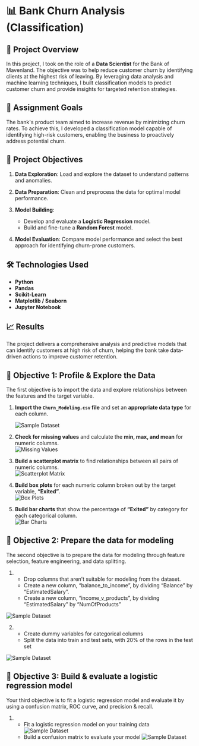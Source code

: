 # 📊 **Bank Churn Analysis (Classification)**

## 📝 **Project Overview**  
In this project, I took on the role of a **Data Scientist** for the Bank of Mavenland. The objective was to help reduce customer churn by identifying clients at the highest risk of leaving. By leveraging data analysis and machine learning techniques, I built classification models to predict customer churn and provide insights for targeted retention strategies.

## 🎯 **Assignment Goals**  
The bank's product team aimed to increase revenue by minimizing churn rates. To achieve this, I developed a classification model capable of identifying high-risk customers, enabling the business to proactively address potential churn.

## 🚀 **Project Objectives**  

1. **Data Exploration**: Load and explore the dataset to understand patterns and anomalies.  

2. **Data Preparation**: Clean and preprocess the data for optimal model performance.  

3. **Model Building**:  
    - Develop and evaluate a **Logistic Regression** model.  
    - Build and fine-tune a **Random Forest** model.  

4. **Model Evaluation**: Compare model performance and select the best approach for identifying churn-prone customers.

## 🛠️ **Technologies Used**  

- **Python**  
- **Pandas**  
- **Scikit-Learn**  
- **Matplotlib / Seaborn**  
- **Jupyter Notebook**

## 📈 **Results**  
The project delivers a comprehensive analysis and predictive models that can identify customers at high risk of churn, helping the bank take data-driven actions to improve customer retention.


## 🚀 **Objective 1: Profile & Explore the Data**

The first objective is to import the data and explore relationships between the features and the target variable.

1. **Import the `Churn_Modeling.csv` file** and set an **appropriate data type** for each column.  
 
   ![Sample Dataset](screenshots/sample_dataset.png)
    <!--  <img src="screenshots/sample_dataset.png" alt="sample_dataset" width="900"> -->


3. **Check for missing values** and calculate the **min, max, and mean** for numeric columns.  
   ![Missing Values](screenshots/data_quality_check.png)

4. **Build a scatterplot matrix** to find relationships between all pairs of numeric columns.  
   ![Scatterplot Matrix](screenshots/scatterplot_matrix.png)

5. **Build box plots** for each numeric column broken out by the target variable, **“Exited”**.  
   ![Box Plots](screenshots/box_plots.png)

6. **Build bar charts** that show the percentage of **“Exited”** by category for each categorical column.  
   ![Bar Charts](screenshots/bar_plot.png)

## 🚀 **Objective 2: Prepare the data for modeling**

The second objective is to prepare the data for modeling through feature selection, feature engineering, and data splitting.

1.  - Drop columns that aren’t suitable for modeling from the dataset. 
    - Create a new column, “balance_to_income”, by dividing “Balance” by “EstimatedSalary”.
    - Create a new column, “income_v_products”, by dividing “EstimatedSalary” by “NumOfProducts”
 
   ![Sample Dataset](screenshots/churn_modeling_df.png)

2.  - Create dummy variables for categorical columns
    - Split the data into train and test sets, with 20% of the rows in the test set
  
   ![Sample Dataset](screenshots/split_data.png)

## 🚀 **Objective 3: Build & evaluate a logistic regression model**

Your third objective is to fit a logistic regression model and evaluate it by using a confusion matrix, ROC curve, and precision & recall.

1.  - Fit a logistic regression model on your training data
    ![Sample Dataset](screenshots/logistic_regression.png)
    - Build a confusion matrix to evaluate your model
    ![Sample Dataset](screenshots/confusion_matrix.png)













   
